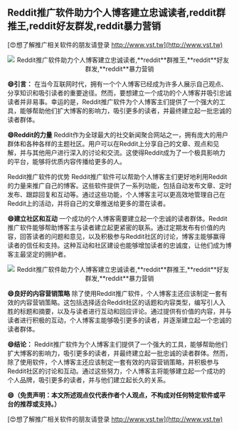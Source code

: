 ## **Reddit推广软件助力个人博客建立忠诚读者,**reddit**群推王,**reddit**好友群发,**reddit**暴力营销**

[😍想了解推广相关软件的朋友请登录 http://www.vst.tw](http://www.vst.tw)

 <center><img src="https://vst.tw/MP4/tuiguang/png/5.png" alt="Reddit推广软件助力个人博客建立忠诚读者,**reddit**群推王,**reddit**好友群发,**reddit**暴力营销"></center>

**😄引言：**
在当今互联网时代，拥有一个个人博客已经成为许多人展示自己观点、分享知识和吸引读者的重要途径。然而，要想建立一个成功的个人博客并吸引忠诚读者并非易事。幸运的是，Reddit推广软件为个人博客主们提供了一个强大的工具，能够帮助他们扩大博客的影响力，吸引更多的读者，并最终建立起一批忠诚的读者群体。

**😄Reddit的力量**
Reddit作为全球最大的社交新闻聚合网站之一，拥有庞大的用户群体和各种各样的主题社区。用户可以在Reddit上分享自己的文章、观点和见解，并与其他用户进行深入的讨论和交流。这使得Reddit成为了一个极具影响力的平台，能够将优质内容传播给更多的人。

Reddit推广软件的优势
Reddit推广软件可以帮助个人博客主们更好地利用Reddit的力量来推广自己的博客。这些软件提供了一系列功能，包括自动发布文章、定时发布、跟踪回复和互动等。通过这些功能，个人博客主可以更高效地管理自己在Reddit上的活动，并将自己的文章推送给更多的潜在读者。

**😄建立社区和互动**
一个成功的个人博客需要建立起一个忠诚的读者群体。Reddit推广软件能够帮助博客主与读者建立起更紧密的联系。通过定期发布有价值的内容，回答读者的问题和意见，以及积极参与Reddit社区的讨论，博客主能够赢得读者的信任和支持。这种互动和社区建设也能够增加读者的忠诚度，让他们成为博客主最坚定的拥护者。

 <center><img src="https://vst.tw/MP4/tuiguang/png/2.png" alt="Reddit推广软件助力个人博客建立忠诚读者,**reddit**群推王,**reddit**好友群发,**reddit**暴力营销"></center>

**😄良好的内容营销策略**
除了使用Reddit推广软件，个人博客主还应该制定一套有效的内容营销策略。这包括选择适合Reddit社区的话题和内容类型，编写引人入胜的标题和摘要，以及与读者进行互动和回应评论。通过提供有价值的内容，并与读者进行积极的互动，个人博客主能够吸引更多的读者，并逐渐建立起一个忠诚的读者群体。

**😄结论：**
Reddit推广软件为个人博客主们提供了一个强大的工具，能够帮助他们扩大博客的影响力，吸引更多的读者，并最终建立起一批忠诚的读者群体。然而，除了使用软件，个人博客主还应该制定一套有效的内容营销策略，并积极参与Reddit社区的讨论和互动。通过这些努力，个人博客主将能够建立起一个成功的个人品牌，吸引更多的读者，并与他们建立起长久的关系。

**😄（免责声明：本文所述观点仅代表作者个人观点，不构成对任何特定软件或平台的推荐或支持。）**

[😍想了解推广相关软件的朋友请登录 http://www.vst.tw](http://www.vst.tw)



